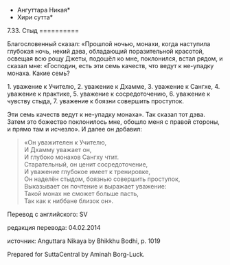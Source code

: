 * Ангуттара Никая*
* Хири сутта*

7\.33\. Стыд
\=\=\=\=\=\=\=\=\=\=

Благословенный сказал: «Прошлой ночью, монахи, когда наступила глубокая ночь, некий дэва, обладающий поразительной красотой, освещая всю рощу Джеты, подошёл ко мне, поклонился, встал рядом, и сказал мне: «Господин, есть эти семь качеств, что ведут к не\-упадку монаха\. Какие семь?

1\. уважение к Учителю,
2\. уважение к Дхамме,
3\. уважение к Сангхе,
4\. уважение к практике,
5\. уважение к сосредоточению,
6\. уважение к чувству стыда,
7\. уважение к боязни совершить проступок\.

Эти семь качеств ведут к не\-упадку монаха»\. Так сказал тот дэва\. Затем это божество поклонилось мне, обошло меня с правой стороны, и прямо там и исчезло»\. И далее он добавил:

> «Он уважителен к Учителю,  
> И Дхамму уважает он,  
> И глубоко монахов Сангху чтит\.  
> Старательный, он ценит сосредоточение,  
> И уважение глубокое имеет к тренировке,  
> Он наделён стыдом, боязнью совершить проступок,  
> Выказывает он почтение и выражает уважение:  
> Такой монах не сможет больше пасть,  
> Так как к ниббане близок он»\.

Перевод с английского: SV

редакция перевода: 04\.02\.2014

источник: Anguttara Nikaya by Bhikkhu Bodhi, p\. 1019

Prepared for SuttaCentral by Aminah Borg\-Luck\.